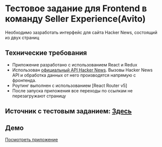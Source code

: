 # Тестовое задание для Frontend в команду Seller Experience(Avito)

Необходимо зазработать интерфейс для сайта Hacker News, состоящий из двух страниц

## Технические требования

* Приложение разработано с использованием React и Redux
* Использован [официальный API Hacker News](https://github.com/HackerNews/API). Вызовы Hacker News API и обработка данных от него производятся напрямую с фронтенда.
* Роутинг выполнен с использованием [React Router v5]
* После запуска приложения все переходы по ссылкам не перезагружают страницу

## Источник с тестовым заданием: [Здесь](https://github.com/avito-tech/sx-frontend-trainee-assignment)


## Демо
[Посмотреть приложение](https://rgusseinov.github.io/hacker-news-avito/)
